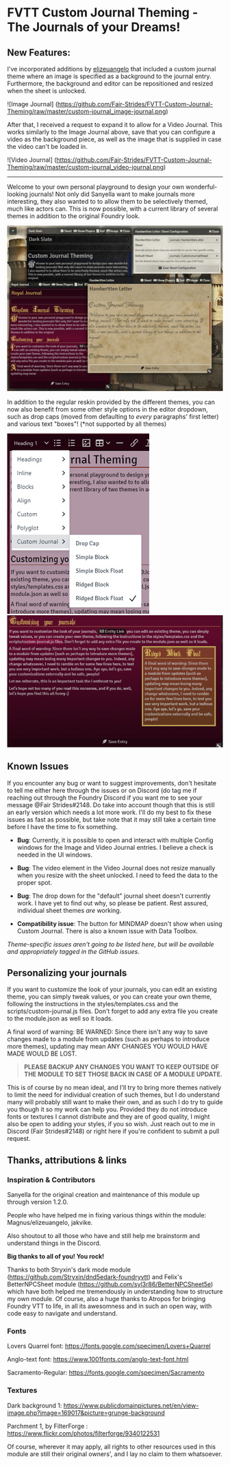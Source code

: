 # FVTT Custom Journal Theming - The Journals of your Dreams!

## New Features:

I've incorporated additions by [elizeuangelo](https://github.com/elizeuangelo/FVTT-Custom-Journal-Theming) that included a custom journal theme where an image is specified as a background to the journal entry. Furthermore, the background and editor can be repositioned and resized when the sheet is unlocked.

![Image Journal]
(https://github.com/Fair-Strides/FVTT-Custom-Journal-Theming/raw/master/custom-journal_image-journal.png)

After that, I received a request to expand it to allow for a Video Journal. This works similarly to the Image Journal above, save that you can configure a video as the background piece, as well as the image that is supplied in case the video can't be loaded in.

![Video Journal]
(https://github.com/Fair-Strides/FVTT-Custom-Journal-Theming/raw/master/custom-journal_video-journal.png)

***

Welcome to your own personal playground to design your own wonderful-looking journals! 
Not only did Sanyella want to make journals more interesting, they also wanted to to allow them
to be selectively themed, much like actors can. This is now possible, with a current 
library of several themes in addition to the original Foundry look.

![Preview](https://github.com/Fair-Strides/FVTT-Custom-Journal-Theming/raw/master/custom-journal.png)

In addition to the regular reskin provided by the different themes, you can now also benefit from some other style options in the editor dropdown, such as drop caps (moved from defaulting to *every* paragraphs' first letter) and various text "boxes"! (*not supported by all themes)

![Additional Options](https://github.com/Fair-Strides/FVTT-Custom-Journal-Theming/raw/master/custom-journal_more-options.png)
![Block Demo](https://github.com/Fair-Strides/FVTT-Custom-Journal-Theming/raw/master/custom-journal_block-demo.png)

## Known Issues

If you encounter any bug or want to suggest improvements, don't hesitate to tell me either 
here through the issues or on Discord (do tag me if reaching out through the Foundry Discord
if you want me to see your message @Fair Strides#2148. Do take into account though that this
is still an early version which needs a lot more work. I'll do my best to fix these issues
as fast as possible, but take note that it may still take a certain time before I have the
time to fix something.

- **Bug**: Currently, it is possible to open and interact with multiple Config windows for the
Image and Video Journal entries. I believe a check is needed in the UI windows.

- **Bug**: The video element in the Video Journal does not resize manually when you resize
with the sheet unlocked. I need to feed the data to the proper spot.

- **Bug**: The drop down for the "default" journal sheet doesn't currently work. I have yet to 
find out why, so please be patient. Rest assured, individual sheet themes *are* working.

- **Compatibility issue**: The button for MINDMAP doesn't show when using Custom Journal. There
is also a known issue with Data Toolbox.

*Theme-specific issues aren't going to be listed here, but will be available and appropriately 
tagged in the GitHub issues.*

## Personalizing your journals

If you want to customize the look of your journals, you can edit an existing theme,
you can simply tweak values, or you can create your own theme, following the instructions
in the styles/templates.css and the scripts/custom-journal.js files. Don't forget to add
any extra file you create to the module.json as well so it loads.

A final word of warning:
BE WARNED: Since there isn't any way to save changes made to a module from updates
(such as perhaps to introduce more themes), updating may mean ANY CHANGES YOU WOULD HAVE MADE WOULD BE LOST.

> **PLEASE BACKUP ANY CHANGES YOU WANT TO KEEP OUTSIDE OF THE MODULE TO SET THOSE BACK IN CASE OF A MODULE UPDATE.**

This is of course by no mean ideal, and I'll try to bring more themes natively to limit the 
need for individual creation of such themes, but I do understand many will probably still 
want to make their own, and as such I do try to guide you though it so my work can help you.
Provided they do not introduce fonts or textures I cannot distribute and they are of good quality,
I might also be open to adding your styles, if you so wish. Just reach out to me in Discord 
(Fair Strides#2148) or right here if you're confident to submit a pull request.

## Thanks, attributions & links

### Inspiration & Contributors

Sanyella for the original creation and maintenance of this module up through version 1.2.0.

People who have helped me in fixing various things within the module: Magnus/elizeuangelo, jakvike.

Also shoutout to all those who have and still help me brainstorm and understand things in the Discord.

**Big thanks to all of you! You rock!**

Thanks to both Stryxin's dark mode module (https://github.com/Stryxin/dnd5edark-foundryvtt)
and Felix's BetterNPCSheet module (https://github.com/syl3r86/BetterNPCSheet5e)
which have both helped me tremendously in understanding how to structure my own
module. Of course, also a huge thanks to Atropos for bringing Foundry VTT to life, in all its
awesomness and in such an open way, with code easy to navigate and understand.

### Fonts

Lovers Quarrel font: https://fonts.google.com/specimen/Lovers+Quarrel

Anglo-text font: https://www.1001fonts.com/anglo-text-font.html

Sacramento-Regular: https://fonts.google.com/specimen/Sacramento
  
### Textures

Dark background 1: https://www.publicdomainpictures.net/en/view-image.php?image=169017&picture=grunge-background
    
Parchment 1, by FilterForge : https://www.flickr.com/photos/filterforge/9340122531

Of course, wherever it may apply, all rights to other resources used in this module are still their original owners', and I lay no claim to them whatsoever. 
